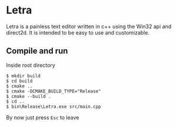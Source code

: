 # Letra
Letra is a painless text editor written in c++ using the Win32 api and direct2d. It is intended to be 
easy to use and customizable.
<!-- Its customization is written in lua script. -->
<!-- Why lua you may ask. Because lua is easy to integrate with c++ and is really simple to code in lua. -->
<!-- So customization should be fairly easy to implement. -->

## Compile and run
Inside root directory
```
$ mkdir build
$ cd build
$ cmake ..
$ cmake -DCMAKE_BUILD_TYPE="Release"
$ cmake --build .
$ cd ..
$ bin\Release\Letra.exe src/main.cpp
```
By now just press `Esc` to leave
